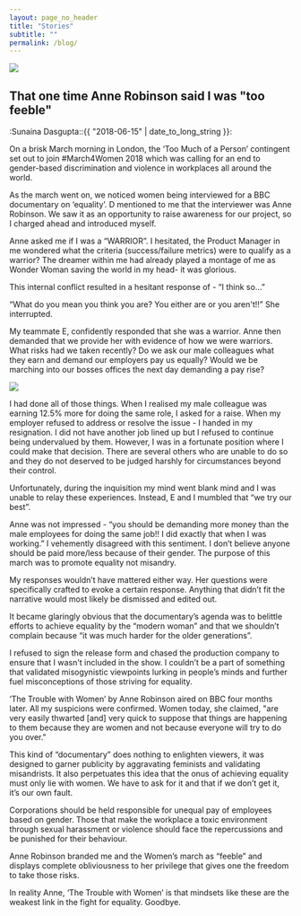 ```yaml
---
layout: page_no_header
title: "Stories"
subtitle: ""
permalink: /blog/
---
```

<section class="blog_page">

<div class="container-fullwidth">
	<img class="img-fluid blog_header_img" src="{{site.baseurl}}assets/images/blog/1-1.jpg" />
</div>

<div class="blog_post_title flex-container_blog_title">
<h1>That one time Anne Robinson said I was "too feeble"</h1>
<span class="author">:Sunaina Dasgupta:</span><time datetime="{{ 2018-06-15 | date_to_xmlschema }}">:{{ "2018-06-15" | date_to_long_string }}:</time>
</div>

<div class="container-fullwidth">
	<div class="blog_post_body">
<p>On a brisk March morning in London, the ‘Too Much of a Person’ contingent set out to join #March4Women 2018 which was calling for an end to gender-based discrimination and violence in workplaces all around the world​.</p>

<p>As the march went on, we noticed women being interviewed for a BBC documentary on ‘equality’. D mentioned to me that the interviewer was Anne Robinson. We saw it as an opportunity to raise awareness for our project, so I charged ahead and introduced myself.</p>

<p>Anne asked me if I was a “WARRIOR”. I hesitated, the Product Manager in me wondered what the criteria (success/failure metrics) were to qualify as a warrior? The dreamer within me had already played a montage of me as Wonder Woman saving the world in my head- it was glorious.</p>

<p>This internal conflict resulted in a hesitant response of - “I think so…” </p>

<p>“What do you mean you think you are? You either are or you aren't!!” She interrupted.</p>

<p>My teammate E, confidently responded that she was a warrior. Anne then demanded that we provide her with evidence of how we were warriors. What risks had we taken recently? Do we ask our male colleagues what they earn and demand our employers pay us equally? Would we be marching into our bosses offices the next day demanding a pay rise?</p>

<div class="container-fullwidth">
	<img class="img-fluid blog_body_img" src="{{site.baseurl}}assets/images/blog/1-2.jpg" />
</div>

<p>I had done all of those things. When I realised my male colleague was earning 12.5% more for doing the same role, I asked for a raise. When my employer refused to address or resolve the issue - I handed in my resignation. I did not have another job lined up but I refused to continue being undervalued by them. However, I was in a fortunate position where I could make that decision. There are several others who are unable to do so and they do not deserved to be judged harshly for circumstances beyond their control.</p> 
 
<p>Unfortunately, during the inquisition my mind went blank mind and I was unable to relay these experiences. Instead, E and I mumbled that “we try our best”.</p>

<p>Anne was not impressed - “you should be demanding more money than the male employees for doing the same job!! I did exactly that when I was working.” I vehemently disagreed with this sentiment. I don’t believe anyone should be paid more/less because of their gender. The purpose of this march was to promote equality not misandry.</p>

<p>My responses wouldn’t have mattered either way. Her questions were specifically crafted to evoke a certain response. Anything that didn’t fit the narrative would most likely be dismissed and edited out. </p>

<p>It became glaringly obvious that the documentary’s agenda was to belittle efforts to achieve equality by the “modern woman” and that we shouldn’t complain because “it was much harder for the older generations”.</p>

<p>I refused to sign the release form and chased the production company to ensure that I wasn't included in the show. I couldn’t be a part of something that validated misogynistic viewpoints lurking in people’s minds and further fuel misconceptions of those striving for equality.</p>

<p>‘The Trouble with Women’ by Anne Robinson aired on BBC four months later. All my suspicions were confirmed. Women today, she claimed, "are very easily thwarted [and] very quick to suppose that things are happening to them because they are women and not because everyone will try to do you over." </p>

<p>This kind of “documentary” does nothing to enlighten viewers, it was designed to garner publicity by aggravating feminists and validating misandrists. It also perpetuates this idea that the onus of achieving equality must only lie with women. We have to ask for it and that if we don’t get it, it’s our own fault.</p>

<p>Corporations should be held responsible for unequal pay of employees based on gender. Those that make the workplace a toxic environment through sexual harassment or violence should face the repercussions and be punished for their behaviour. </p>

<p>Anne Robinson branded me and the Women’s march as “feeble” and displays complete obliviousness to her privilege that gives one the freedom to take those risks. </p>

<p>In reality Anne, ‘The Trouble with Women’ is that mindsets like these are the weakest link in the fight for equality. Goodbye.</p>

</div>
</div>


</section>